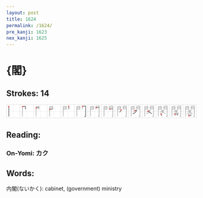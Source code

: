 ```yaml
---
layout: post
title: 1624
permalink: /1624/
pre_kanji: 1623
nex_kanji: 1625
---
```


# {閣}

## Strokes: 14

<div class="stroke"><img src="../images/E996A3.png" /></div>

## Reading:

### On-Yomi: カク

## Words:

内閣(ないかく): cabinet, (government) ministry
